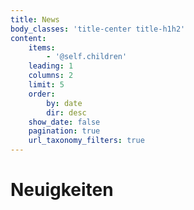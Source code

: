 ```yaml
---
title: News
body_classes: 'title-center title-h1h2'
content:
    items:
        - '@self.children'
    leading: 1
    columns: 2
    limit: 5
    order:
        by: date
        dir: desc
    show_date: false
    pagination: true
    url_taxonomy_filters: true
---
```


# Neuigkeiten

